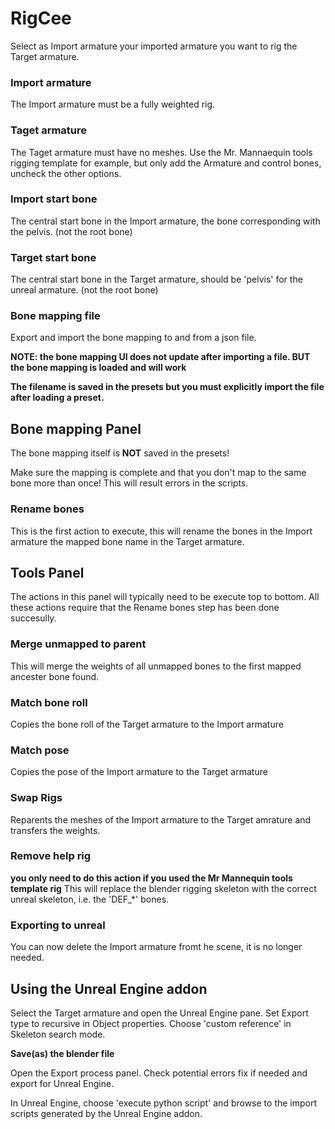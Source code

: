 # RigCee
Select as Import armature your imported armature you want to rig the Target armature.

### Import armature
The Import armature must be a fully weighted rig.

### Taget armature
The Taget armature must have no meshes. 
Use the Mr. Mannaequin tools rigging template for example, but only add the Armature and control bones, uncheck the other options.

### Import start bone
The central start bone in the Import armature, the bone corresponding with the pelvis. (not the root bone)

### Target start bone
The central start bone in the Target armature, should be 'pelvis' for the unreal armature. (not the root bone)

### Bone mapping file
Export and import the bone mapping to and from a json file.

**NOTE: the bone mapping UI does not update after importing a file. BUT the bone mapping is loaded and will work**

**The filename is saved in the presets but you must explicitly import the file after loading a preset.**

## Bone mapping Panel
The bone mapping itself is **NOT** saved in the presets!

Make sure the mapping is complete and that you don't map to the same bone more than once!
This will result errors in the scripts.

### Rename bones
This is the first action to execute, this will rename the bones in the Import armature the mapped bone name in the Target armature.

## Tools Panel
The actions in this panel will typically need to be execute top to bottom.
All these actions require that the Rename bones step has been done succesully.

### Merge unmapped to parent
This will merge the weights of all unmapped bones to the first mapped ancester bone found.

### Match bone roll
Copies the bone roll of the Target armature to the Import armature

### Match pose
Copies the pose of the Import armature to the Target armature

### Swap Rigs
Reparents the meshes of the Import armature to the Target amrature and transfers the weights.

### Remove help rig
**you only need to do this action if you used the Mr Mannequin tools template rig**
This will replace the blender rigging skeleton with the correct unreal skeleton, i.e. the 'DEF_*' bones.

### Exporting to unreal
You can now delete the Import armature fromt he scene, it is no longer needed.

## Using the Unreal Engine addon
Select the Target armature and open the Unreal Engine pane.
Set Export type to recursive in Object properties.
Choose 'custom reference' in Skeleton search mode.

**Save(as) the blender file**

Open the Export process panel. Check potential errors fix if needed and export for Unreal Engine.

In Unreal Engine, choose 'execute python script' and browse to the import scripts generated by the Unreal Engine addon.

